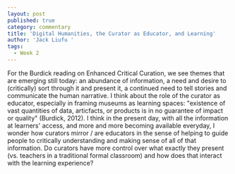 ```yaml
---
layout: post
published: true
category: commentary
title: 'Digital Humanities, the Curator as Educator, and Learning'
author: 'Jack Liufu '
tags:
  - Week 2
---
```

For the Burdick reading on Enhanced Critical Curation, we see themes that are emerging still today: an abundance of information, a need and desire to (critically) sort through it and present it, a continued need to tell stories and communicate the human narrative. I think about the role of the curator as educator, especially in framing museums as learning spaces: "existence of vast quantities of data, articfacts, or products is in no guarantee of impact or quality" (Burdick, 2012). I think in the present day, with all the information at learners' access, and more and more becoming available everyday, I wonder how curators mirror / are educators in the sense of helping to guide people to critically understanding and making sense of all of that information. Do curators have more control over what exactly they present (vs. teachers in a traditional formal classroom) and how does that interact with the learning experience?
